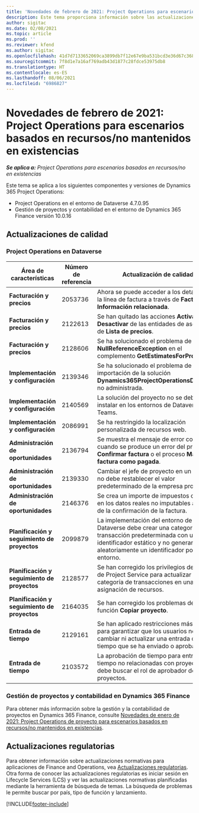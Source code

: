 ```yaml
---
title: 'Novedades de febrero de 2021: Project Operations para escenarios basados en recursos/no mantenidos en existencias'
description: Este tema proporciona información sobre las actualizaciones de calidad disponibles en la versión de febrero de 2021 de Project Operations para escenarios basados en recursos/no mantenidos en existencias.
author: sigitac
ms.date: 02/08/2021
ms.topic: article
ms.prod: ''
ms.reviewer: kfend
ms.author: sigitac
ms.openlocfilehash: 41d7d7133652069ca3899db7f12e67e9ba531bcd3e36d67c3686a6b637b077d3
ms.sourcegitcommit: 7f8d1e7a16af769adb43d1877c28fdce53975db8
ms.translationtype: HT
ms.contentlocale: es-ES
ms.lasthandoff: 08/06/2021
ms.locfileid: "6986827"
---
```

# <a name="whats-new-february-2021---project-operations-for-resourcenon-stocked-based-scenarios"></a>Novedades de febrero de 2021: Project Operations para escenarios basados en recursos/no mantenidos en existencias

_**Se aplica a:** Project Operations para escenarios basados en recursos/no en existencias_

Este tema se aplica a los siguientes componentes y versiones de Dynamics 365 Project Operations:

- Project Operations en el entorno de Dataverse 4.7.0.95
- Gestión de proyectos y contabilidad en el entorno de Dynamics 365 Finance versión 10.0.16 

## <a name="quality-updates"></a>Actualizaciones de calidad

### <a name="project-operations-on-dataverse"></a>Project Operations en Dataverse

| **Área de características** | **Número de referencia** | **Actualización de calidad** |
| --- | --- | --- |
| **Facturación y precios** | 2053736 | Ahora se puede acceder a los detalles de la línea de factura a través de **Factura** > **Información relacionada**. |
| **Facturación y precios** | 2122613 | Se han quitado las acciones **Activar** y **Desactivar** de las entidades de asociación de **Lista de precios**. |
| **Facturación y precios** | 2128606 | Se ha solucionado el problema de **NullReferenceException** en el complemento **GetEstimatesForProject**. |
| **Implementación y configuración** | 2139346 | Se ha solucionado el problema de importación de la solución **Dynamics365ProjectOperationsDualWrite** no administrada. |
| **Implementación y configuración** | 2140569 | La solución del proyecto no se debe instalar en los entornos de Dataverse Teams. |
| **Implementación y configuración** | 2086991 | Se ha restringido la localización personalizada de recursos web. |
| **Administración de oportunidades** | 2136794 | Se muestra el mensaje de error correcto cuando se produce un error del proceso **Confirmar factura** o el proceso **Marcar factura como pagada**. |
| **Administración de oportunidades** | 2139330 | Cambiar el jefe de proyecto en un proyecto no debe restablecer el valor predeterminado de la empresa propietaria. |
| **Administración de oportunidades** | 2146376 | Se crea un importe de impuestos corregido en los datos reales no imputables a partir de la confirmación de la factura. |
| **Planificación y seguimiento de proyectos** | 2099879 | La implementación del entorno de Dataverse debe crear una categoría de transacción predeterminada con un identificador estático y no generar aleatoriamente un identificador por entorno. |
| **Planificación y seguimiento de proyectos** | 2128577 | Se han corregido los privilegios de usuario de Project Service para actualizar la categoría de transacciones en una asignación de recursos. |
| **Planificación y seguimiento de proyectos** | 2164035 | Se han corregido los problemas de la función **Copiar proyecto**. |
| **Entrada de tiempo** | 2129161 | Se han aplicado restricciones más estrictas para garantizar que los usuarios no puedan cambiar ni actualizar una entrada de tiempo que se ha enviado o aprobado. |
| **Entrada de tiempo** | 2103572 | La aprobación de tiempo para entradas de tiempo no relacionadas con proyectos no debe buscar el rol de aprobador de proyectos. |

### <a name="project-management-and-accounting-in-dynamics-365-finance"></a>Gestión de proyectos y contabilidad en Dynamics 365 Finance 

Para obtener más información sobre la gestión y la contabilidad de proyectos en Dynamics 365 Finance, consulte [Novedades de enero de 2021: Project Operations de proyecto para escenarios basados en recursos/no mantenidos en existencias](whats-new-jan-2021-resource-based.md).


## <a name="regulatory-updates"></a>Actualizaciones regulatorias

Para obtener información sobre actualizaciones normativas para aplicaciones de Finance and Operations, vea [Actualizaciones regulatorias](/dynamics365/finance/localizations/regulatory-updates). Otra forma de conocer las actualizaciones regulatorias es iniciar sesión en Lifecycle Services (LCS) y ver las actualizaciones normativas planificadas mediante la herramienta de búsqueda de temas. La búsqueda de problemas le permite buscar por país, tipo de función y lanzamiento.


[!INCLUDE[footer-include](../includes/footer-banner.md)]